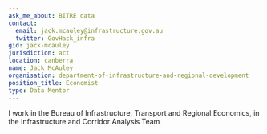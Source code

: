 ```yaml
---
ask_me_about: BITRE data
contact:
  email: jack.mcauley@infrastructure.gov.au
  twitter: GovHack_infra
gid: jack-mcauley
jurisdiction: act
location: canberra
name: Jack McAuley
organisation: department-of-infrastructure-and-regional-development
position_title: Economist
type: Data Mentor
---
```


I work in the Bureau of Infrastructure, Transport and Regional Economics, in the Infrastructure and Corridor Analysis Team